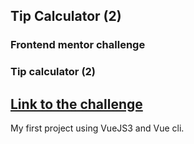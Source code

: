 ## Tip Calculator (2)

### Frontend mentor challenge

### Tip calculator (2)

## [Link to the challenge](https://www.frontendmentor.io/challenges/tip-calculator-app-ugJNGbJUX)

My first project using VueJS3 and Vue cli.
